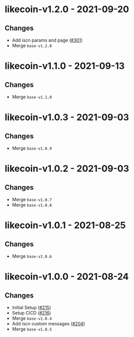 # likecoin-v1.2.0 - 2021-09-20
## Changes
- Add iscn params and page ([\#301](https://github.com/forbole/big-dipper-2.0-cosmos/issues/301))
- Merge `base-v1.2.0`

# likecoin-v1.1.0 - 2021-09-13
## Changes
- Merge `base-v1.1.0`

# likecoin-v1.0.3 - 2021-09-03
## Changes
- Merge `base-v1.0.9`

# likecoin-v1.0.2 - 2021-09-03
## Changes
- Merge `base-v1.0.7`
- Merge `base-v1.0.8`

# likecoin-v1.0.1 - 2021-08-25
## Changes
- Merge `base-v1.0.6`

# likecoin-v1.0.0 - 2021-08-24
## Changes
- Initial Setup ([\#215](https://github.com/forbole/big-dipper-2.0-cosmos/issues/215))
- Setup CICD ([\#216](https://github.com/forbole/big-dipper-2.0-cosmos/issues/216))
- Merge `base-v1.0.4`
- Add iscn custom messages ([\#204](https://github.com/forbole/big-dipper-2.0-cosmos/issues/204))
- Merge `base-v1.0.5`
